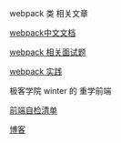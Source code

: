 webpack 类 相关文章

[webpack中文文档](https://www.webpackjs.com/concepts/)

[webpack 相关面试题](https://juejin.im/post/6844904094281236487)

[webpack 实践](https://github.com/vikingmute/webpack-for-fools/blob/master/entries/newchapter-1.md)

极客学院  winter 的 重学前端

[前端自检清单](https://juejin.im/post/6844903830887366670#heading-20)

[博客](https://github.com/careteenL/blog)





